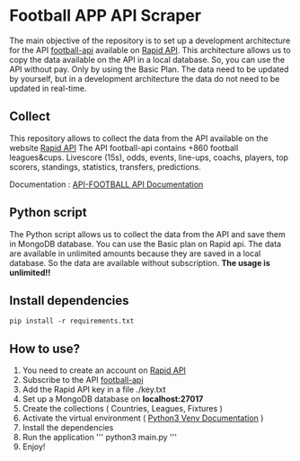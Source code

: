 # Football APP API Scraper

The main objective of the repository is to set up a development architecture for the API [football-api](https://rapidapi.com/api-sports/api/api-football) available on [Rapid API](https://rapidapi.com/). This architecture allows us to copy the data available on the API in a local database. So, you can use the API without pay. Only by using the Basic Plan. The data need to be updated by yourself, but in a development architecture the data do not need to be updated in real-time.

## Collect

This repository allows to collect the data from the API available on the website [Rapid API](https://rapidapi.com/api-sports/api/api-football)
The API football-api contains +860 football leagues&cups. Livescore (15s), odds, events, line-ups, coachs, players, top scorers, standings, statistics, transfers, predictions.

Documentation : [API-FOOTBALL API Documentation](https://www.api-football.com/documentation-v3)

## Python script

The Python script allows us to collect the data from the API and save them in MongoDB database. You can use the Basic plan on Rapid api.
The data are available in unlimited amounts because they are saved in a local database. So the data are available without subscription.
**The usage is unlimited!!**

## Install dependencies

```
pip install -r requirements.txt
```

## How to use?

1. You need to create an account on [Rapid API](https://rapidapi.com/)
2. Subscribe to the API [football-api](https://rapidapi.com/api-sports/api/api-football)
3. Add the Rapid API key in a file ./key.txt
4. Set up a MongoDB database on **localhost:27017**
5. Create the collections ( Countries, Leagues, Fixtures )
6. Activate the virtual environment ( [Python3 Venv Documentation](https://docs.python.org/fr/3/library/venv.html) )
7. Install the dependencies
8. Run the application
'''
python3 main.py
'''
8. Enjoy!
